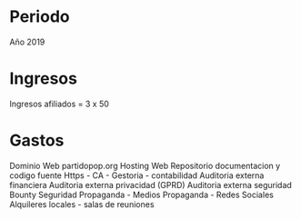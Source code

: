 

# Periodo

Año 2019

# Ingresos

Ingresos afiliados = 3 x 50

# Gastos

Dominio Web   partidopop.org
Hosting Web
Repositorio documentacion y codigo fuente
Https - CA - 
Gestoria - contabilidad
Auditoria externa financiera
Auditoria externa privacidad (GPRD)
Auditoria externa seguridad
Bounty Seguridad 
Propaganda - Medios
Propaganda - Redes Sociales
Alquileres locales - salas de reuniones


